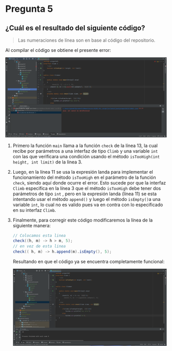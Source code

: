 # Pregunta 5

## ¿Cuál es el resultado del siguiente código?

> Las numeraciones de línea son en base al código del repositorio.

Al compilar el código se obtiene el presente error:

![image-20221002212006763](Explicacion.assets/image-20221002212006763.png)

1. Primero la función `main` llama a la función `check` de la línea 13, la cual recibe por parámetros a una interfaz de tipo `Climb` y una variable `int` con las que verificara una condición usando el método `isTooHigh(int height, int limit)` de la línea 3.

2. Luego, en la línea 11 se usa la expresión landa para implementar el funcionamiento del método `isTooHigh` en el parámetro de la función `check`, siendo aquí donde ocurre el error. Esto sucede por que la interfaz `Climb` especifica en la línea 3 que el método `isTooHigh` debe tener dos parámetros de tipo `int` , pero en la expresión landa (línea 11) se esta intentando usar el método `append()` y luego el método `isEmpty()`a una variable `int`, lo cual no es valido pues va en contra con lo especificado en su interfaz `Climb`.

3. Finalmente, para corregir este código modificaremos la línea de la siguiente manera:

   ```java
   // Colocamos esta linea
   check((h, m) -> h > m, 5);
   // en vez de esta linea
   check(( h, m) -> h.append(m).isEmpty(), 5);
   ```

   Resultando en que el código ya se encuentra completamente funcional:

   ![image-20221002214257521](Explicacion.assets/image-20221002214257521.png)
